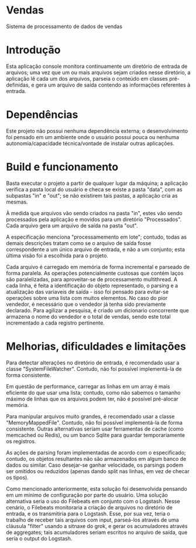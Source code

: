 # Vendas
Sistema de processamento de dados de vendas

# Introdução
Esta aplicação console monitora continuamente um diretório de entrada de arquivos; uma vez que um ou mais arquivos sejam criados nesse diretório, a aplicação lê cada um dos arquivos, parseia o conteúdo em classes pré-definidas, e gera um arquivo de saída contendo as informações referentes à entrada.

# Dependências
Este projeto não possui nenhuma dependência externa; o desenvolvimento foi pensado em um ambiente onde o usuário possui pouca ou nenhuma autonomia/capacidade técnica/vontade de instalar outras aplicações.

# Build e funcionamento
Basta executar o projeto a partir de qualquer lugar da máquina; a aplicação verifica a pasta local do usuário e checa se existe a pasta "data", com as subpastas "in" e "out"; se não existirem tais pastas, a aplicação cria as mesmas.

À medida que arquivos vão sendo criados na pasta "in", estes vão sendo processados pela aplicação e movidos para um diretório "Processados". Cada arquivo gera um arquivo de saída na pasta "out". 

A especificação menciona "processamemento em lote"; contudo, todas as demais descrições tratam como se o arquivo de saída fosse correspondente a um único arquivo de entrada, e não a um conjunto; esta última visão foi a escolhida para o projeto.

Cada arquivo é carregado em memória de forma incremental e parseado de forma paralela. As operações potencialmente custosas que contém laços são paralelizadas, para aproveitar-se de processamento multithread. A cada linha, é feita a identificação do objeto representado, o parsing e a atualização das variaveis de saída - isso foi pensado para evitar-se operações sobre uma lista com muitos elementos. No caso do pior vendedor, é necessário que o vendedor já tenha sido previamente declarado. Para agilizar a pesquisa, é criado um dicionario concorrente que armazena o nome do vendedor e o total de vendas, sendo este total incrementado a cada registro pertinente.

# Melhorias, dificuldades e limitações
Para detectar alterações no diretório de entrada, é recomendado usar a classe "SystemFileWatcher". Contudo, não foi possível implementá-la de forma consistente.

Em questão de performance, carregar as linhas em um array é mais eficiente do que usar uma lista; contudo, como não sabemos o tamanho máximo de linhas que os arquivos podem ter, não é possível pré-alocar memória.

Para manipular arquivos muito grandes, é recomendado usar a classe "MemoryMappedFile". Contudo, não foi possível implementá-la de forma consistente. Outras alternativas seriam usar ferramentas de cache (como memcached ou Redis), ou um banco Sqlite para guardar temporariamente os registros.

As ações de parsing foram implementadas de acordo com o especificado; contudo, os objetos resultantes não são armazenados em algum banco de dados ou similar. Caso desejar-se ganhar velocidade, os parsings podem ser omitidos ou reduzidos (apenas dando split nas linhas, em vez de checar os tipos).

Como mencionado anteriormente, esta solução foi desenvolvida pensando em um mínimo de configuração por parte do usuário. Uma solução alternativa seria o uso do Filebeats em conjunto com o Logstash. Nesse cenário, o Filebeats monitoraria a criação de arquivos no diretório de entrada, e os transmitiria para o Logstash. Esse, por sua vez, teria o trabalho de receber tais arquivos com input, parseá-los através de uma cláusula "filter" usando a sitnaxe do grok, e gerar os acumuladores através de aggregates; tais acumuladores seriam escritos no arquivo de saída, que seria o output do Logstash.
